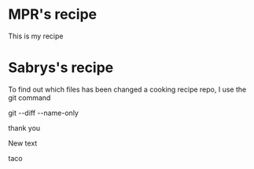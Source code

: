 # MPR's recipe
This is my recipe

# Sabrys's recipe
To find out which files has been changed a cooking recipe repo, 
I use the git command

git --diff --name-only

thank you

New text

taco
